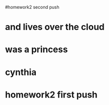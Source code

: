 #homework2 second push
# and lives over the cloud 
# was a princess
# cynthia
# homework2 first push
